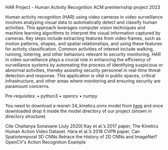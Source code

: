 HAR Project - Human Activity Recognition
ACM preinternship project 2023


Human activity recognition (HAR) using video cameras in video surveillance involves analyzing visual data to automatically detect and classify human activities. This approach leverages computer vision techniques and machine learning algorithms to interpret the visual information captured by cameras. Key steps include extracting features from video frames, such as motion patterns, shapes, and spatial relationships, and using these features for activity classification. Common activities of interest include walking, running, loitering, and other behaviors relevant to security monitoring. HAR in video surveillance plays a crucial role in enhancing the efficiency of surveillance systems by automating the process of identifying suspicious or abnormal activities, thereby assisting security personnel in real-time threat detection and response. This application is vital in public spaces, critical infrastructure, and other areas where monitoring and ensuring security are paramount concerns.

Pre-requisites:
  • python3
  • opencv
  • numpy

You need to download a resnet-34_kinetics.onnx model from [here](https://www.dropbox.com/s/065l4vr8bptzohb/resnet-34_kinetics.onnx?dl=1) and once downloaded drop it inside the model directory of our project (shown in directory structure)

Cite
Chaitanya Sonavane [July 2020]
Kay et al.’s 2017 paper, The Kinetics Human Action Video Dataset.
Hara et al.’s 2018 CVPR paper, Can Spatiotemporal 3D CNNs Retrace the History of 2D CNNs and ImageNet?
OpenCV's Action Recognition Example
